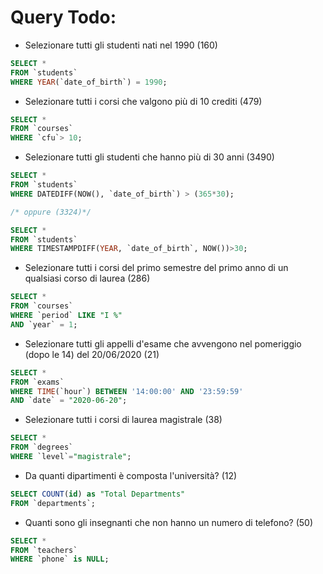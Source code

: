# Query Todo:

- Selezionare tutti gli studenti nati nel 1990 (160)

```sql
SELECT *
FROM `students`
WHERE YEAR(`date_of_birth`) = 1990;
```

- Selezionare tutti i corsi che valgono più di 10 crediti (479)

```sql
SELECT *
FROM `courses`
WHERE `cfu`> 10;
```

- Selezionare tutti gli studenti che hanno più di 30 anni (3490)

```sql
SELECT *
FROM `students`
WHERE DATEDIFF(NOW(), `date_of_birth`) > (365*30);

/* oppure (3324)*/

SELECT *
FROM `students`
WHERE TIMESTAMPDIFF(YEAR, `date_of_birth`, NOW())>30;
```

- Selezionare tutti i corsi del primo semestre del primo anno di un qualsiasi corso di laurea (286)

```sql
SELECT *
FROM `courses`
WHERE `period` LIKE "I %"
AND `year` = 1;
```

- Selezionare tutti gli appelli d'esame che avvengono nel pomeriggio (dopo le 14) del 20/06/2020 (21)

```sql
SELECT *
FROM `exams`
WHERE TIME(`hour`) BETWEEN '14:00:00' AND '23:59:59'
AND `date` = "2020-06-20";
```

- Selezionare tutti i corsi di laurea magistrale (38)

```sql
SELECT *
FROM `degrees`
WHERE `level`="magistrale";
```

- Da quanti dipartimenti è composta l'università? (12)

```sql
SELECT COUNT(id) as "Total Departments"
FROM `departments`;
```

- Quanti sono gli insegnanti che non hanno un numero di telefono? (50)

```sql
SELECT *
FROM `teachers`
WHERE `phone` is NULL;
```
